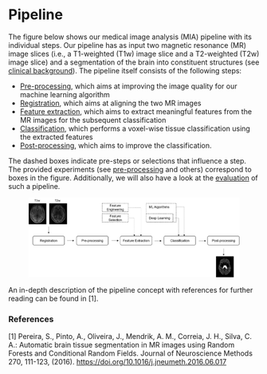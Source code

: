 # Pipeline

The figure below shows our medical image analysis (MIA) pipeline with its individual steps. Our pipeline has as input two magnetic resonance (MR) image slices (i.e., a T1-weighted (T1w) image slice and a T2-weighted (T2w) image slice) and a segmentation of the brain into constituent structures (see [clinical background](clinical-background.md)). The pipeline itself consists of the following steps:

* [Pre-processing](pipeline-1/pre-processing.md), which aims at improving the image quality for our machine learning algorithm
* [Registration](pipeline-1/registration.md), which aims at aligning the two MR images
* [Feature extraction](pipeline-1/feature-extraction.md), which aims to extract meaningful features from the MR images for the subsequent classification
* [Classification](pipeline-1/voxel-wise-tissue-classification.md), which performs a voxel-wise tissue classification using the extracted features
* [Post-processing](pipeline-1/post-processing.md), which aims to improve the classification.

The dashed boxes indicate pre-steps or selections that influence a step. The provided experiments (see [pre-processing](pipeline-1/pre-processing.md) and others) correspond to boxes in the figure. Additionally, we will also have a look at the [evaluation](pipeline-1/evaluation.md) of such a pipeline.



<figure><img src=".gitbook/assets/pipeline.png" alt=""><figcaption></figcaption></figure>

An in-depth description of the pipeline concept with references for further reading can be found in \[1].

### References

\[1] Pereira, S., Pinto, A., Oliveira, J., Mendrik, A. M., Correia, J. H., Silva, C. A.: Automatic brain tissue segmentation in MR images using Random Forests and Conditional Random Fields. Journal of Neuroscience Methods 270, 111-123, (2016). https://doi.org/10.1016/j.jneumeth.2016.06.017
